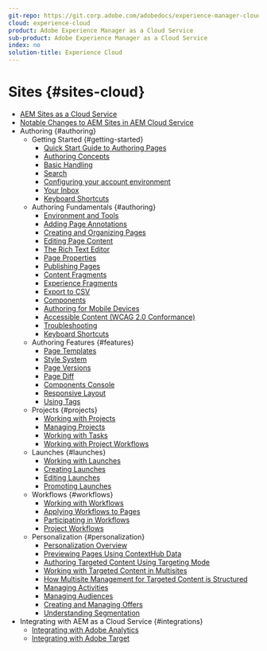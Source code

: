 ```yaml
---
git-repo: https://git.corp.adobe.com/adobedocs/experience-manager-cloud-service.en
cloud: experience-cloud
product: Adobe Experience Manager as a Cloud Service
sub-product: Adobe Experience Manager as a Cloud Service
index: no
solution-title: Experience Cloud
---
```


# Sites {#sites-cloud}

+ [AEM Sites as a Cloud Service](home.md)
+ [Notable Changes to AEM Sites in AEM Cloud Service](sites-cloud-changes.md)
+ Authoring {#authoring}
  + Getting Started {#getting-started}
    + [Quick Start Guide to Authoring Pages](authoring/getting-started/quick-start.md)
    + [Authoring Concepts](authoring/getting-started/concepts.md)
    + [Basic Handling](authoring/getting-started/basic-handling.md)
    + [Search](authoring/getting-started/search.md)
    + [Configuring your account environment](authoring/getting-started/account-environment.md)
    + [Your Inbox](authoring/getting-started/inbox.md)
    + [Keyboard Shortcuts](authoring/getting-started/keyboard-shortcuts.md)
  + Authoring Fundamentals {#authoring}
    + [Environment and Tools](authoring/fundamentals/environment-tools.md)
    + [Adding Page Annotations](authoring/fundamentals/annotations.md)
    + [Creating and Organizing Pages](authoring/fundamentals/organizing-pages.md)
    + [Editing Page Content](authoring/fundamentals/editing-content.md)
    + [The Rich Text Editor](authoring/fundamentals/rich-text-editor.md)
    + [Page Properties](authoring/fundamentals/page-properties.md)
    + [Publishing Pages](authoring/fundamentals/publishing-pages.md)
    + [Content Fragments](authoring/fundamentals/content-fragments.md)
    + [Experience Fragments](authoring/fundamentals/experience-fragments.md)
    + [Export to CSV](authoring/fundamentals/csv-export.md)
    + [Components](authoring/fundamentals/components.md)
    + [Authoring for Mobile Devices](authoring/fundamentals/mobile.md)
    + [Accessible Content (WCAG 2.0 Conformance)](authoring/fundamentals/accessible-content.md)
    + [Troubleshooting](authoring/fundamentals/troubleshooting.md)
    + [Keyboard Shortcuts](authoring/fundamentals/keyboard-shortcuts.md)
  + Authoring Features {#features}
    + [Page Templates](authoring/features/templates.md)
    + [Style System](authoring/features/style-system.md)
    + [Page Versions](authoring/features/page-versions.md)
    + [Page Diff](authoring/features/page-diff.md)
    + [Components Console](authoring/features/components-console.md)
    + [Responsive Layout](authoring/features/responsive-layout.md)
    + [Using Tags](authoring/features/tags.md)
  + Projects {#projects}
    + [Working with Projects](authoring/projects/overview.md)
    + [Managing Projects](authoring/projects/managing.md)
    + [Working with Tasks](authoring/projects/tasks.md)
    + [Working with Project Workflows](authoring/projects/workflows.md)
  + Launches {#launches}
    + [Working with Launches](authoring/launches/overview.md)
    + [Creating Launches](authoring/launches/creating.md)
    + [Editing Launches](authoring/launches/editing.md)
    + [Promoting Launches](authoring/launches/promoting.md)
  + Workflows {#workflows}
    + [Working with Workflows](authoring/workflows/overview.md)
    + [Applying Workflows to Pages](authoring/workflows/applying.md)
    + [Participating in Workflows](authoring/workflows/participating.md)
    + [Project Workflows](authoring/projects/workflows.md)
  + Personalization {#personalization}
    + [Personalization Overview](authoring/personalization/overview.md)
    + [Previewing Pages Using ContextHub Data](authoring/personalization/contexthub.md)
    + [Authoring Targeted Content Using Targeting Mode](authoring/personalization/targeted-content.md)
    + [Working with Targeted Content in Multisites](authoring/personalization/multisite-targeted-content.md)
    + [How Multisite Management for Targeted Content is Structured](authoring/personalization/multisite-structure.md)
    + [Managing Activities](authoring/personalization/activities.md)
    + [Managing Audiences](authoring/personalization/audiences.md)
    + [Creating and Managing Offers](authoring/personalization/offers.md)
    + [Understanding Segmentation](authoring/personalization/segmentation.md)
+ Integrating with AEM as a Cloud Service {#integrations}
  + [Integrating with Adobe Analytics](integrating/integrating-with-adobe-analytics.md)
  + [Integrating with Adobe Target](integrating/integrating-with-adobe-target.md)
